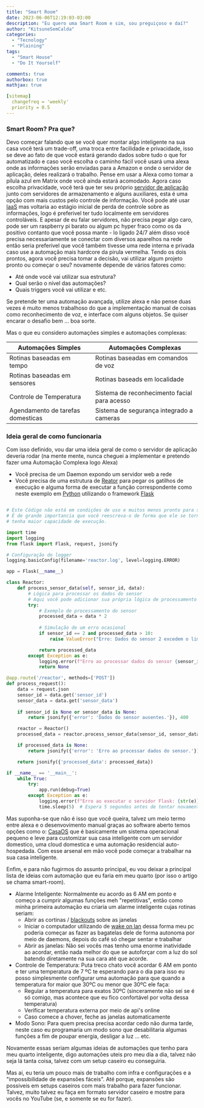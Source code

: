 ```yaml
---
title: "Smart Room"
date: 2023-06-06T12:19:03-03:00
description: "Eu quero uma Smart Room e sim, sou preguiçoso e daí?"
author: "KitsuneSemCalda"
categories:
  - "Tecnology"
  - "Plaining"
tags:
  - "Smart House"
  - "Do It Yourself"

comments: true
authorbox: true
mathjax: true

[sitemap]
  changefreq = 'weekly'
  priority = 0.5
---
```


### Smart Room? Pra que?

Devo começar falando que se você quer montar algo inteligente na sua casa você terá um trade-off, uma troca entre facilidade e privacidade, isso se deve ao fato de que você estará gerando dados sobre tudo o que for automatizado e caso você escolha o caminho fácil você usará uma alexa onde as informações serão enviadas para a Amazon e onde o servidor de aplicação, deles realizará o trabalho.
Pense em usar a Alexa como tomar a pílula azul em Matrix onde você ainda estará acomodado. Agora caso escolha privacidade, você terá que ter seu próprio [servidor de aplicação](https://pt.wikipedia.org/wiki/Servidor_de_aplica%C3%A7%C3%A3o) junto com servidores de armazenamento e alguns auxiliares, esta é uma opção com mais custos pelo controle de informação. Você pode até usar [IaaS](https://www.redhat.com/pt-br/topics/cloud-computing/what-is-iaas) mas voltaria ao estágio inicial de perda de controle sobre as informações, logo é preferivel ter tudo localmente em servidores controláveis.
E apesar de eu falar servidores, não precisa pegar algo caro, pode ser um raspberry pi barato ou algum pc hyper fraco como os da positivo contanto que você possa mante - lo ligado 24/7 além disso você precisa necessariamente se conectar com diversos aparelhos na rede então seria preferivel que você também tivesse uma rede interna e privada caso use a automação mais hardcore da pirula vermelha. Tendo os dois prontos, agora você precisa tomar a decisão, vai utilizar algum projeto pronto ou começar o seu? novamente depende de vários fatores como:

- Até onde você vai utilizar sua estrutura?
- Qual serão o nível das automações? 
- Quais triggers você vai utilizar e etc.

Se pretende ter uma automação avançada, utilize alexa e não pense duas vezes é muito menos trabalhoso do que a implementação manual de coisas como reconhecimento de voz, e interface com alguns objetos. Se quiser encarar o desafio bem ... boa sorte.

Mas o que eu considero automações simples e automações complexas:

| Automações Simples | Automações Complexas        |
|---------------------------------- | ----------------------------------------------|
| Rotinas baseadas em tempo         | Rotinas baseadas em comandos de voz           |
| Rotinas baseadas em sensores      | Rotinas baseads em localidade                 |
| Controle de Temperatura           | Sistema de reconhecimento facial para acesso  |
| Agendamento de tarefas domesticas | Sistema de segurança integrado a cameras      |

### Ideia geral de como funcionaria

Com isso definido, vou dar uma ideia geral de como o servidor de aplicação deveria rodar (na mente mente, nunca cheguei a implementar e pretendo fazer uma Automação Complexa logo Alexa)

- Você precisa de um Daemon expondo um servidor web a rede
- Você precisa de uma estrutura de [Reator](https://en.wikipedia.org/wiki/Reactor_pattern) para pegar os gatilhos de execução e alguma forma de executar a função correspondente como neste exemplo em [Python](https://pt.wikipedia.org/wiki/Python) utilizando o framework [Flask](https://pt.wikipedia.org/wiki/Flask_(framework_web))

```python

# Este Código não está em condições de uso e muitos menos pronto para ser utilizado de verdade
# É de grande importancia que você reescreva-o de forma que ele se torne tolerante a erros e 
# tenha maior capacidade de execução.

import time
import logging
from flask import Flask, request, jsonify

# Configuração do logger
logging.basicConfig(filename='reactor.log', level=logging.ERROR)

app = Flask(__name__)

class Reactor:
    def process_sensor_data(self, sensor_id, data):
        # Lógica para processar os dados do sensor
        # Aqui você pode adicionar sua própria lógica de processamento
        try:
            # Exemplo de processamento do sensor
            processed_data = data * 2
            
            # Simulação de um erro ocasional
            if sensor_id == 2 and processed_data > 10:
                raise ValueError("Erro: Dados do sensor 2 excedem o limite.")

            return processed_data
        except Exception as e:
            logging.error(f"Erro ao processar dados do sensor {sensor_id}: {str(e)}")
            return None

@app.route('/reactor', methods=['POST'])
def process_request():
    data = request.json
    sensor_id = data.get('sensor_id')
    sensor_data = data.get('sensor_data')
    
    if sensor_id is None or sensor_data is None:
        return jsonify({'error': 'Dados do sensor ausentes.'}), 400

    reactor = Reactor()
    processed_data = reactor.process_sensor_data(sensor_id, sensor_data)

    if processed_data is None:
        return jsonify({'error': 'Erro ao processar dados do sensor.'}), 500

    return jsonify({'processed_data': processed_data})

if __name__ == '__main__':
    while True:
        try:
            app.run(debug=True)
        except Exception as e:
            logging.error(f"Erro ao executar o servidor Flask: {str(e)}")
            time.sleep(5)  # Espera 5 segundos antes de tentar novamente
```

Mas suponha-se que não é isso que você queira, talvez um meio termo entre alexa e o desenvovimento manual graças ao software aberto temos opções como o: [CasaOS](https://github.com/IceWhaleTech/CasaOS)
que é basicamente um sistema operacional pequeno e leve para customizar sua casa inteligente com um servidor domestico, uma cloud domestica e uma automação residencial auto-hospedada. Com esse arsenal em mão você pode começar a trabalhar na sua casa inteligente.

Enfim, e para não fugirmos do assunto principal, eu vou deixar a principal lista de ideias com automação que eu faria em meu quarto (por isso o artigo se chama smart-room).

- Alarme Inteligente: Normalmente eu acordo as 6 AM em ponto e começo a cumprir algumas funções meh "repetitivas", então como minha primeira automação eu criaria um alarme inteligente cujas rotinas seriam:
    - Abrir as cortinas / [blackouts](https://suadecoracao.com/dicas-para-escolher-o-tipo-de-cortinas-blackout-na-reforma/) sobre as janelas
    - Iniciar o computador utilizando de [wake on lan](https://pt.wikipedia.org/wiki/Wake-on-LAN) dessa forma meu pc poderia começar as fazer as bagatelas dele de forma autonoma por meio de daemons, depois do café só chegar sentar e trabalhar
    - Abrir as janelas: Não sei vocês mas tenho uma enorme inatividade ao acordar, então nada melhor do que se autoforçar com a luz do sol batendo diretamente na sua cara até que acorde.
- Controle de Temperatura: Puta treco chato você acordar 6 AM em ponto e ter uma temperatura de 7 ºC te esperando para o dia para isso eu posso simplesmente configurar uma automação para que quando a temperatura for maior que 30ºC ou menor que 30ºC ele faça:
    - Regular a temperatura para exatos 30ºC (sinceramente não sei se é só comigo, mas acontece que eu fico confortável por volta dessa temperatura)
    - Verificar temperatura externa por meio de api's online
    - Caso comece a chover, feche as janelas automaticamente
- Modo Sono: Para quem precisa precisa acordar cedo não durma tarde, neste caso eu programaria um modo sono que desabilitaria algumas funções a fim de poupar energia, desligar a luz ... etc.

Novamente essas seriam algumas ideias de automações que tenho para meu quarto inteligente, digo automações uteis pro meu dia a dia, talvez não seja lá tanta coisa, talvez com um setup caseiro eu conseguiria.

Mas ai, eu teria um pouco mais de trabalho com infra e configurações e a "impossibilidade de expansões fáceis". Até porque, expansões são possiveis em setups caseiros com mais trabalho para fazer funcionar. Talvez, muito talvez eu faça em formato servidor caseiro e mostre para vocês no YouTube (se, e somente se eu for fazer).
